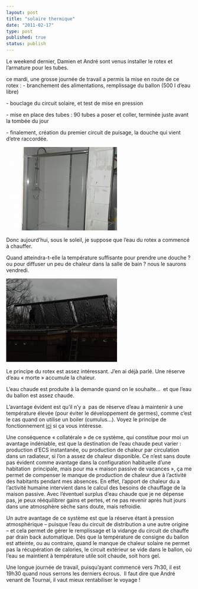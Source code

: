 ```yaml
---
layout: post
title: "solaire thermique"
date: "2011-02-17"
type: post
published: true
status: publish
---
```


Le weekend dernier, Damien et André sont venus installer le rotex et l’armature pour les tubes.

ce mardi, une grosse journée de travail a permis la mise en route de ce rotex : - branchement des alimentations, remplissage du ballon (500 l d’eau libre)

\- bouclage du circuit solaire, et test de mise en pression

\- mise en place des tubes : 90 tubes a poser et coller, terminée juste avant la tombée du jour

\- finalement, création du premier circuit de puisage, la douche qui vient d’etre raccordée.

[![](/images/2011/02/SAM_0822-300x225.jpg "SAMSUNG DIGITAL CAMERA")](/images/2011/02/SAM_0822.jpg)

Donc aujourd’hui, sous le soleil, je suppose que l’eau du rotex a commencé à chauffer.

Quand atteindra-t-elle la température suffisante pour prendre une douche ? ou pour diffuser un peu de chaleur dans la salle de bain ? nous le saurons vendredi.

[![](/images/2011/02/SAM_0844-300x225.jpg "SAMSUNG DIGITAL CAMERA")](/images/2011/02/SAM_0844.jpg)

Le principe du rotex est assez intéressant. J’en ai déjà parlé. Une réserve d’eau « morte » accumule la chaleur.

L’eau chaude est produite à la demande quand on le souhaite…  et que l’eau du ballon est assez chaude.

L’avantage évident est qu’il n’y a  pas de réserve d’eau à maintenir à une température élevée (pour éviter le développement de germes), comme c’est le cas quand on utilise un boiler (cumulus…). Voyez le principe de fonctionnement [ici](http://fr.rotex-heating.com/produits/ballon-decs/configuration-et-fonctionnement.html "rotex") si ça vous intéresse.

Une conséquence « collatérale » de ce système, qui constitue pour moi un avantage indéniable, est que la destination de l’eau chaude peut varier : production d’ECS instantanée, ou production de chaleur par circulation dans un radiateur, si l’on a assez de chaleur disponible. Ce n’est sans doute pas évident comme avantage dans la configuration habituelle d’une habitation  principale, mais pour ma « maison passive de vacances », ça me permet de compenser le manque de production de chaleur due à l’activité des habitants pendant mes absences. En effet, l’apport de chaleur du a l’activité humaine intervient dans le calcul des besoins de chauffage de la maison passive. Avec l’éventuel surplus d’eau chaude que je ne dépense pas, je peux rééquilibrer gains et pertes, et ne pas revenir après huit jours dans une atmosphère sèche sans doute, mais refroidie.

Un autre avantage de ce système est que la réserve étant à pression atmosphérique – puisque l’eau du circuit de distribution a une autre origine – et cela permet de gérer le remplissage et la vidange du circuit de chauffe par drain back automatique. Dès que la température de consigne du ballon est atteinte, ou au contraire, quand le manque de chaleur solaire ne permet pas la récupération de calories, le circuit extérieur se vide dans le ballon, où l’eau se maintient à température utile soit chaude, soit hors gel.

Une longue journée de travail, puisqu’ayant commencé vers 7h30, il est 19h30 quand nous serrons les derniers écrous.  Il faut dire que André venant de Tournai, il vaut mieux rentabiliser le voyage !
